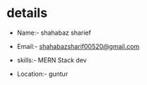 # details

- Name:- shahabaz sharief

- Email:- shahabazsharif00520@gmail.com

- skills:- MERN Stack dev

- Location:- guntur

